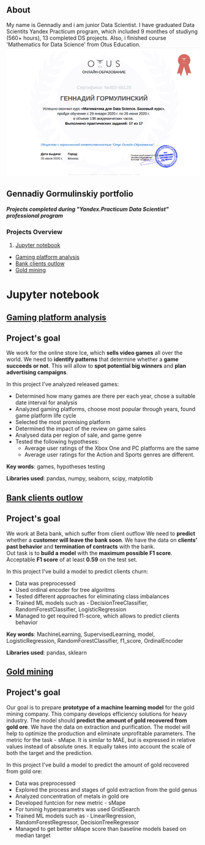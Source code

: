 ## About
My name is Gennadiy and i am junior Data Scientist. I have graduated Data Scientits Yandex Practicum program, which included 9 monthes of studiyng (560+ hours), 13 completed DS projects. Also, i finished course 'Mathematics for Data Science' from Otus Education.
![Otus](/otus.png)
## Gennadiy Gormulinskiy portfolio
##### Projects completed during "Yandex.Practicum Data Scientist" professional program

### Projects Overview

1. [Jupyter notebook](#jn)
- [Gaming platform analysis](#game)
- [Bank clients outlow](#bank)
- [Gold mining](#gold)

# Jupyter notebook<a id='jn'></a>

## [Gaming platform analysis](https://github.com/GEGorm/Gennadiy_Gormulinskiy_Porfolio/blob/1db1f8b34423b3d20642f0ef69dfdeb562aafb8d/Games%20analysis/Games_Analysis.ipynb)<a id='game'></a>
 
## Project's goal<a id='goal'></a>

We work for the online store Ice, which **sells video games** all over the world. 
We need to **identify patterns** that determine whether a **game succeeds or not**. This will allow to **spot potential big winners** and **plan advertising campaigns**.
 
 In this project I've analyzed released games:
 * Determined how many games are there per each year, chose a suitable date interval for analysis
 * Analyzed gaming platforms, choose most popular through years, found game platform life cycle
 * Selected the most promising platform
 * Determined the impact of the review on game sales
 * Analysed data per region of sale, and game genre
 * Tested the following hypotheses:
    - Average user ratings of the Xbox One and PC platforms are the same
    - Average user ratings for the Action and Sports genres are different. 
 
**Key words**: games, hypotheses testing  

**Libraries used**: pandas, numpy, seaborn, scipy, matplotlib


## [Bank clients outlow](https://github.com/GEGorm/Gennadiy_Gormulinskiy_Porfolio/blob/aa7f0054a4ef5ed97df02d591ac5f9a213ba9e4a/Bank%20clients%20outlow/Bank%20clients%20outflow.ipynb)<a id='bank'></a>
 
## Project's goal<a id='bank'></a>

We work at Beta bank, which suffer from client outflow
We need to **predict** whether a **customer will leave the bank soon**. We have the data on **clients’ past behavior** and **termination of contracts** with the bank.  
Out task is to **build a model** with the **maximum possible F1 score**. Acceptable **F1 score** of at least **0.59** on the test set.

In this project I've build a model to predict clients churn:
 * Data was preprocessed
 * Used ordinal encoder for tree algoritms
 * Tested different approaches for eliminating class imbalances
 * Trained ML models such as - DecisionTreeClassifier, RandomForestClassifier, LogisticRegression
 * Managed to get required f1-score, which allows to predict clients behavior
 
**Key words**: MachineLearning, SupervisedLearning, model, LogisticRegression, RandomForestClassifier, f1_score, OrdinalEncoder 

**Libraries used**: pandas, sklearn


## [Gold mining](https://github.com/GEGorm/Gennadiy_Gormulinskiy_Porfolio/blob/aa7f0054a4ef5ed97df02d591ac5f9a213ba9e4a/Gold%20mining/Gold%20mining.ipynb)<a id='gold'></a>
 

## Project's goal<a id='goal'></a>

Our goal is to prepare **prototype of a machine learning model** for the gold mining company. This company develops efficiency solutions for heavy industry.
The model should **predict the amount of gold recovered from gold ore**. We have the data on extraction and purification. The model will help to optimize the production and eliminate unprofitable parameters.
The metric for the task - sMape.
It is similar to MAE, but is expressed in relative values instead of absolute ones. It equally takes into account the scale of both the target and the prediction.

In this project I've build a model to predict the amount of gold recovered from gold ore:
 * Data was preprocessed
 * Explored the process and stages of gold extraction from the gold genus
 * Analyzed concentration of metals in gold ore
 * Developed funtcion for new metric - sMape
 * For tuninig hyperparametrs was used GridSearch 
 * Trained ML models such as - LinearRegression, RandomForestRegressor, DecisionTreeRegressor
 * Managed to get better sMape score than baseline models based on median target


